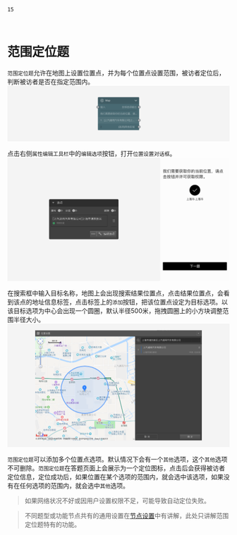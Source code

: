 ```index
15
```

```tag

```

```summary

```
# 范围定位题

`范围定位题`允许在地图上设置位置点，并为每个位置点设置范围，被访者定位后，判断被访者是否在指定范围内。
<img src='../../assets/snapshots/nodes/map/node.png'>

点击右侧`属性编辑工具栏`中的`编辑选项`按钮，打开`位置设置对话框`。
<img src='../../assets/snapshots/nodes/map/section.png'>

在搜索框中输入目标名称，地图上会出现搜索结果位置点，点击结果位置点，会看到该点的地址信息标签，点击标签上的`添加`按钮，把该位置点设定为目标选项。以该目标选项为中心会出现一个圆圈，默认半径500米，拖拽圆圈上的小方块调整范围半径大小。
<img src='../../assets/snapshots/nodes/map/popup.png'>

`范围定位题`可以添加多个位置点选项。默认情况下会有一个`其他`选项，这个`其他`选项不可删除。`范围定位题`在答题页面上会展示为一个定位图标，点击后会获得被访者定位信息，定位成功后，如果位置在某个选项的范围内，就会选中该选项，如果没有在任何选项的范围内，就会选中`其他`选项。

> 如果网络状况不好或因用户设置权限不足，可能导致自动定位失败。

> 不同题型或功能节点共有的通用设置在[节点设置](../node-setting/concept.md)中有讲解，此处只讲解范围定位题特有的功能。